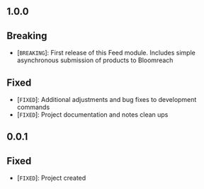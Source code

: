 ## 1.0.0

## Breaking

- [`BREAKING`]: First release of this Feed module. Includes simple asynchronous submission of products to Bloomreach

## Fixed

- [`FIXED`]: Additional adjustments and bug fixes to development commands
- [`FIXED`]: Project documentation and notes clean ups

## 0.0.1

## Fixed

- [`FIXED`]: Project created
